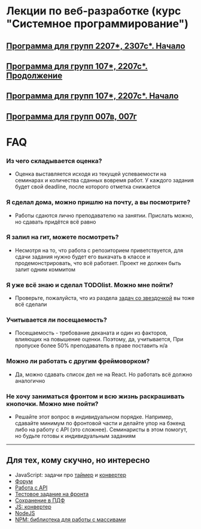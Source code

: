 # Лекции по веб-разработке (курс "Системное программирование")

## [Программа для групп 2207*, 2307с*. Начало](program-1-2025.md)
## [Программа для групп 107*, 2207с*. Продолжение](program-2-2024.md)
## [Программа для групп 107*, 2207с*. Начало](program-1-2024.md)
## [Программа для групп 007в, 007г](program-2023.md)

# FAQ

### Из чего складывается оценка?

- Оценка выставляется исходя из текущей успеваемости на семинарах и количества сданных вовремя работ. У каждого задания будет свой deadline, после которого отметка снижается

### Я сделал дома, можно пришлю на почту, а вы посмотрите?

- Работы сдаются лично преподавателю на занятии. Прислать можно, но сдавать придётся всё равно

### Я залил на гит, можете посмотреть?

- Несмотря на то, что работа с репозиторием приветствуется, для сдачи задания нужно будет его выкачать в классе и продемонстрировать, что всё работает. Проект не должен быть залит одним коммитом

### Я уже всё знаю и сделал TODOlist. Можно мне пойти?

- Проверьте, пожалуйста, что из раздела [задач со звездочкой](src/adv.md) вы тоже всё сделали

### Учитывается ли посещаемость?

- Посещаемость - требование деканата и один из факторов, влияющих на повышение оценки. Поэтому, да, учитывается, При пропуске более 50% преподаватель в праве поставить н/а

### Можно ли работать с другим фреймоворком?

- Да, можно сдавать список дел не на React. Но работать всё должно аналогично

### Не хочу заниматься фронтом и всю жизнь раскрашивать кнопочки. Можно мне пойти?

- Решайте этот вопрос в индивидуальном порядке. Например, сдавайте минимум по фронтовой части и делайте упор на бэкенд либо на работу с API (это сложнее). Семинаристы в этом помогут, но будьте готовы к индивидуальным заданиям 

---

## Для тех, кому скучно, но интересно

* JavaScript: задачи про [таймер](src/lab_timer.md) и [конвертер](src/lab_convert.md)
* [Форум](https://github.com/dmitryweiner/web-lectures/blob/main/laba.md)
* [Работа с API](src/adv_api.md)
* [Тестовое задание на фронта](src/adv_test.md)
* [Сохранение в ПДФ](src/adv_pdf.md)
* [JS: конвертер](src/lab_convert.md)
* [NodeJS](src/lab_7_nodejs.md)
* [NPM: библиотека для работы с массивами](src/lab_7_npm.md)
